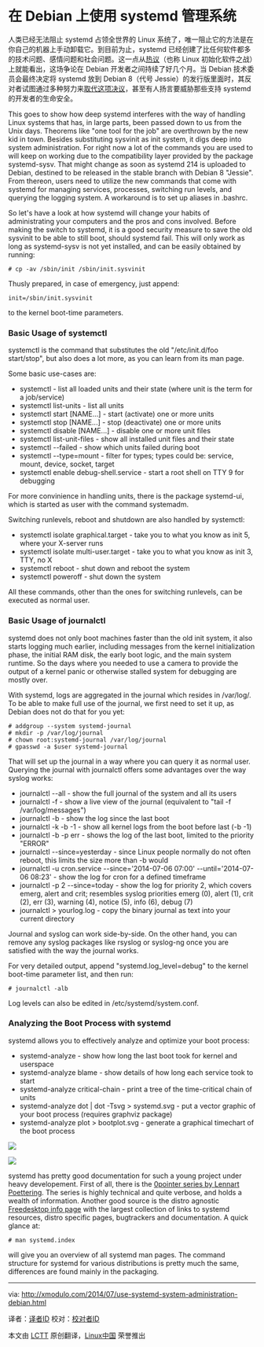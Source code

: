 在 Debian 上使用 systemd 管理系统
================================================================================
人类已经无法阻止 systemd 占领全世界的 Linux 系统了，唯一阻止它的方法是在你自己的机器上手动卸载它。到目前为止，systemd 已经创建了比任何软件都多的技术问题、感情问题和社会问题。这一点从[热议][1]（也称 Linux 初始化软件之战）上就能看出，这场争论在 Debian 开发者之间持续了好几个月。当 Debian 技术委员会最终决定将 systemd 放到 Debian 8（代号 Jessie）的发行版里面时，其反对者试图通过多种努力来[取代这项决议][2]，甚至有人扬言要威胁那些支持 systemd 的开发者的生命安全。

This goes to show how deep systemd interferes with the way of handling Linux systems that has, in large parts, been passed down to us from the Unix days. Theorems like "one tool for the job" are overthrown by the new kid in town. Besides substituting sysvinit as init system, it digs deep into system administration. For right now a lot of the commands you are used to will keep on working due to the compatibility layer provided by the package systemd-sysv. That might change as soon as systemd 214 is uploaded to Debian, destined to be released in the stable branch with Debian 8 "Jessie". From thereon, users need to utilize the new commands that come with systemd for managing services, processes, switching run levels, and querying the logging system. A workaround is to set up aliases in .bashrc.

So let's have a look at how systemd will change your habits of administrating your computers and the pros and cons involved. Before making the switch to systemd, it is a good security measure to save the old sysvinit to be able to still boot, should systemd fail. This will only work as long as systemd-sysv is not yet installed, and can be easily obtained by running:

    # cp -av /sbin/init /sbin/init.sysvinit 

Thusly prepared, in case of emergency, just append:

    init=/sbin/init.sysvinit

to the kernel boot-time parameters.

### Basic Usage of systemctl ###

systemctl is the command that substitutes the old "/etc/init.d/foo start/stop", but also does a lot more, as you can learn from its man page.

Some basic use-cases are:

- systemctl - list all loaded units and their state (where unit is the term for a job/service)
- systemctl list-units - list all units
- systemctl start [NAME...] - start (activate) one or more units
- systemctl stop [NAME...] - stop (deactivate) one or more units
- systemctl disable [NAME...] - disable one or more unit files
- systemctl list-unit-files - show all installed unit files and their state
- systemctl --failed - show which units failed during boot
- systemctl --type=mount - filter for types; types could be: service, mount, device, socket, target
- systemctl enable debug-shell.service - start a root shell on TTY 9 for debugging 

For more convinience in handling units, there is the package systemd-ui, which is started as user with the command systemadm.

Switching runlevels, reboot and shutdown are also handled by systemctl:

- systemctl isolate graphical.target - take you to what you know as init 5, where your X-server runs
- systemctl isolate multi-user.target - take you to what you know as init 3, TTY, no X
- systemctl reboot - shut down and reboot the system
- systemctl poweroff - shut down the system

All these commands, other than the ones for switching runlevels, can be executed as normal user.

### Basic Usage of journalctl ###

systemd does not only boot machines faster than the old init system, it also starts logging much earlier, including messages from the kernel initialization phase, the initial RAM disk, the early boot logic, and the main system runtime. So the days where you needed to use a camera to provide the output of a kernel panic or otherwise stalled system for debugging are mostly over.

With systemd, logs are aggregated in the journal which resides in /var/log/. To be able to make full use of the journal, we first need to set it up, as Debian does not do that for you yet:

    # addgroup --system systemd-journal
    # mkdir -p /var/log/journal
    # chown root:systemd-journal /var/log/journal
    # gpasswd -a $user systemd-journal 

That will set up the journal in a way where you can query it as normal user. Querying the journal with journalctl offers some advantages over the way syslog works:

- journalctl --all - show the full journal of the system and all its users
- journalctl -f - show a live view of the journal (equivalent to "tail -f /var/log/messages")
- journalctl -b - show the log since the last boot
- journalctl -k -b -1 - show all kernel logs from the boot before last (-b -1)
- journalctl -b -p err - shows the log of the last boot, limited to the priority "ERROR"
- journalctl --since=yesterday - since Linux people normally do not often reboot, this limits the size more than -b would
- journalctl -u cron.service --since='2014-07-06 07:00' --until='2014-07-06 08:23' - show the log for cron for a defined timeframe
- journalctl -p 2 --since=today - show the log for priority 2, which covers emerg, alert and crit; resembles syslog priorities emerg (0), alert (1), crit (2), err (3), warning (4), notice (5), info (6), debug (7)
- journalctl > yourlog.log - copy the binary journal as text into your current directory 

Journal and syslog can work side-by-side. On the other hand, you can remove any syslog packages like rsyslog or syslog-ng once you are satisfied with the way the journal works.

For very detailed output, append "systemd.log_level=debug" to the kernel boot-time parameter list, and then run:

    # journalctl -alb 

Log levels can also be edited in /etc/systemd/system.conf.

### Analyzing the Boot Process with systemd ###

systemd allows you to effectively analyze and optimize your boot process:

- systemd-analyze - show how long the last boot took for kernel and userspace
- systemd-analyze blame - show details of how long each service took to start
- systemd-analyze critical-chain - print a tree of the time-critical chain of units
- systemd-analyze dot | dot -Tsvg > systemd.svg - put a vector graphic of your boot process (requires graphviz package)
- systemd-analyze plot > bootplot.svg - generate a graphical timechart of the boot process

![](https://farm6.staticflickr.com/5559/14607588994_38543638b3_z.jpg)

![](https://farm6.staticflickr.com/5565/14423020978_14b21402c8_z.jpg)

systemd has pretty good documentation for such a young project under heavy developement. First of all, there is the [0pointer series by Lennart Poettering][3]. The series is highly technical and quite verbose, and holds a wealth of information. Another good source is the distro agnostic [Freedesktop info page][4] with the largest collection of links to systemd resources, distro specific pages, bugtrackers and documentation. A quick glance at:

    # man systemd.index 

will give you an overview of all systemd man pages. The command structure for systemd for various distributions is pretty much the same, differences are found mainly in the packaging.

--------------------------------------------------------------------------------

via: http://xmodulo.com/2014/07/use-systemd-system-administration-debian.html

译者：[译者ID](https://github.com/译者ID) 校对：[校对者ID](https://github.com/校对者ID)

本文由 [LCTT](https://github.com/LCTT/TranslateProject) 原创翻译，[Linux中国](http://linux.cn/) 荣誉推出

[1]:https://lists.debian.org/debian-devel/2013/10/msg00444.html
[2]:https://lists.debian.org/debian-devel/2014/02/msg00316.html
[3]:http://0pointer.de/blog/projects/systemd.html
[4]:http://www.freedesktop.org/wiki/Software/systemd/
